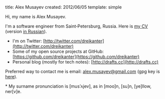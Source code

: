 title: Alex Musayev
created: 2012/06/05
template: simple

Hi, my name is Alex Musayev.

I'm a software engineer from Saint&#8209;Petersburg, Russia. Here is [my CV](/alexm-cv-en.pdf) (version [in&nbsp;Russian](/alexm-cv-ru.pdf)).

* I'm on Twitter: [http://twitter.com/dreikanter](http://twitter.com/dreikanter)
* Some of my open source projects at GitHub: [https://github.com/dreikanter](https://github.com/dreikanter)
* Personal blog (mostly for tech notes): [http://drafts.cc](http://drafts.cc)

Preferred way to contact me is email: [alex.musayev@gmail.com](mailto:alex.musayev@gmail.com) (gpg key is [here](/gpg.html)).

<span class="text-muted">* My surname pronunciation is \[mus'&#652;jev\], as in [moo]n, [su]n, [ye]llow, ner[v]e.</span>
